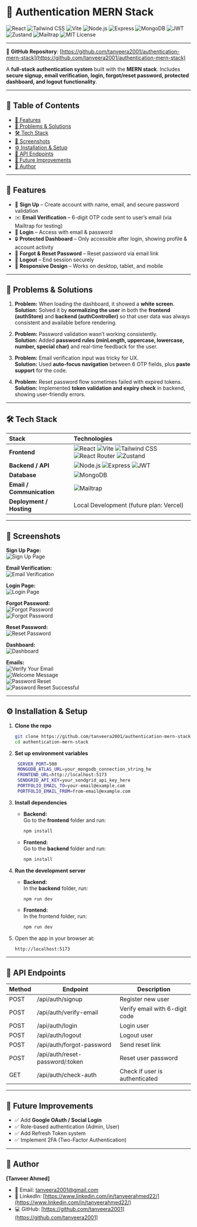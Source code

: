 # 🔐 Authentication MERN Stack

![React](https://img.shields.io/badge/React-61DAFB?style=for-the-badge&logo=react&logoColor=white)
![Tailwind CSS](https://img.shields.io/badge/Tailwind_CSS-06B6D4?style=for-the-badge&logo=tailwind-css&logoColor=white)
![Vite](https://img.shields.io/badge/Vite-646CFF?style=for-the-badge&logo=vite&logoColor=white)
![Node.js](https://img.shields.io/badge/Node.js-339933?style=for-the-badge&logo=node.js&logoColor=white)
![Express](https://img.shields.io/badge/Express-000000?style=for-the-badge&logo=express&logoColor=white)
![MongoDB](https://img.shields.io/badge/MongoDB-47A248?style=for-the-badge&logo=mongodb&logoColor=white)
![JWT](https://img.shields.io/badge/JWT-000000?style=for-the-badge&logo=jsonwebtokens&logoColor=white)
![Zustand](https://img.shields.io/badge/Zustand-4433FF?style=for-the-badge&logo=zustand&logoColor=white)
![Mailtrap](https://img.shields.io/badge/Mailtrap-009688?style=for-the-badge&logo=mailtrap&logoColor=white)
![MIT License](https://img.shields.io/badge/License-MIT-green?style=for-the-badge)

---

📂 **GitHub Repository**: [https://github.com/tanveera2001/authentication-mern-stack](https://github.com/tanveera2001/authentication-mern-stack)

A **full-stack authentication system** built with the **MERN stack**. Includes **secure signup, email verification, login, forgot/reset password, protected dashboard, and logout functionality**.  

---

## 📑 Table of Contents

- [🚀 Features](#-features)
- [📝 Problems & Solutions](#-problems--solutions)
- [🛠 Tech Stack](#-tech-stack)
- [📸 Screenshots](#-screenshots)
- [⚙️ Installation & Setup](#-installation--setup)
- [📡 API Endpoints](#-api-endpoints)
- [📌 Future Improvements](#-future-improvements)
- [👤 Author](#-author)

---

## 🚀 Features  

- 👤 **Sign Up** – Create account with name, email, and secure password validation  
- ✉️ **Email Verification** – 6-digit OTP code sent to user’s email (via Mailtrap for testing)  
- 🔑 **Login** – Access with email & password  
- 🔒 **Protected Dashboard** – Only accessible after login, showing profile & account activity  
- 🔄 **Forgot & Reset Password** – Reset password via email link  
- 🚪 **Logout** – End session securely  
- 📱 **Responsive Design** – Works on desktop, tablet, and mobile  

---

## 📝 Problems & Solutions  

1. **Problem:** When loading the dashboard, it showed a **white screen**.  
   **Solution:** Solved it by **normalizing the user** in both the **frontend (authStore)** and **backend (authController)** so that user data was always consistent and available before rendering.  

2. **Problem:** Password validation wasn’t working consistently.  
   **Solution:** Added **password rules (minLength, uppercase, lowercase, number, special char)** and real-time feedback for the user.  

3. **Problem:** Email verification input was tricky for UX.  
   **Solution:** Used **auto-focus navigation** between 6 OTP fields, plus **paste support** for the code.  

4. **Problem:** Reset password flow sometimes failed with expired tokens.  
   **Solution:** Implemented **token validation and expiry check** in backend, showing user-friendly errors.  
---

## 🛠 Tech Stack  

| Stack | Technologies |
| :-- | :-- |
| **Frontend** | ![React](https://img.shields.io/badge/React-61DAFB?style=for-the-badge&logo=react&logoColor=black) ![Vite](https://img.shields.io/badge/Vite-646CFF?style=for-the-badge&logo=vite&logoColor=white) ![Tailwind CSS](https://img.shields.io/badge/Tailwind_CSS-06B6D4?style=for-the-badge&logo=tailwind-css&logoColor=white) ![React Router](https://img.shields.io/badge/React_Router-CA4245?style=for-the-badge&logo=react-router&logoColor=white) ![Zustand](https://img.shields.io/badge/Zustand-4433FF?style=for-the-badge&logo=zustand&logoColor=white) |
| **Backend / API** | ![Node.js](https://img.shields.io/badge/Node.js-339933?style=for-the-badge&logo=node.js&logoColor=white) ![Express](https://img.shields.io/badge/Express-000000?style=for-the-badge&logo=express&logoColor=white) ![JWT](https://img.shields.io/badge/JWT-000000?style=for-the-badge&logo=jsonwebtokens&logoColor=white) |
| **Database** | ![MongoDB](https://img.shields.io/badge/MongoDB-47A248?style=for-the-badge&logo=mongodb&logoColor=white) |
| **Email / Communication** | ![Mailtrap](https://img.shields.io/badge/Mailtrap-009688?style=for-the-badge&logo=mailtrap&logoColor=white) |
| **Deployment / Hosting** | Local Development (future plan: Vercel) |

---

## 📸 Screenshots  

**Sign Up Page:**  
![Sign Up Page](images-readme/auth-signup.png)  

**Email Verification:**  
![Email Verification](images-readme/auth-verify.png)  

**Login Page:**  
![Login Page](images-readme/auth-login.png)  

**Forgot Password:**  
![Forgot Password](images-readme/auth-forgot.png)  
![Forgot Password](images-readme/auth-forgot-2.png)

**Reset Password:**  
![Reset Password](images-readme/auth-reset.png)  

**Dashboard:**  
![Dashboard](images-readme/auth-dashboard.png)  

**Emails:**  
![Verify Your Email](images-readme/verify-your-email.png)  
![Welcome Message](images-readme/welcome-message.png)  
![Password Reset](images-readme/password-reset.png)  
![Password Reset Successful](images-readme/password-reset-successful.png)

---

## ⚙️ Installation & Setup

1. **Clone the repo**

    ```bash
    git clone https://github.com/tanveera2001/authentication-mern-stack.git
    cd authentication-mern-stack
    ```
2. **Set up environment variables**
   ```bash
    SERVER_PORT=500
    MONGODB_ATLAS_URL=your_mongodb_connection_string_he
    FRONTEND_URL=http://localhost:5173
    SENDGRID_API_KEY=your_sendgrid_api_key_here
    PORTFOLIO_EMAIL_TO=your-email@example.com
    PORTFOLIO_EMAIL_FROM=from-email@example.com
   ```

3. **Install dependencies**

   - **Backend:**  
     Go to the **frontend** folder and run:
     ```bash
     npm install
     ```
     
   - **Frontend:**  
     Go to the **backend** folder and run:
     ```bash
     npm install
     ```

4. **Run the development server**

   - **Backend:**  
    In the **backend** folder, run:
     ```bash
     npm run dev
     ```
     
   - **Frontend:**  
     In the frontend folder, run:
     ```bash
     npm run dev
     ```


5. Open the app in your browser at:

    ```
    http://localhost:5173
    ```

---


## 📡 API Endpoints  

| Method | Endpoint                  | Description |
| ------ | ------------------------- | ----------- |
| POST   | /api/auth/signup          | Register new user |
| POST   | /api/auth/verify-email    | Verify email with 6-digit code |
| POST   | /api/auth/login           | Login user |
| POST   | /api/auth/logout          | Logout user |
| POST   | /api/auth/forgot-password | Send reset link |
| POST   | /api/auth/reset-password/:token | Reset user password |
| GET    | /api/auth/check-auth      | Check if user is authenticated |

---

## 📌 Future Improvements  

- ✅ Add **Google OAuth / Social Login**  
- ✅ Role-based authentication (Admin, User)  
- ✅ Add Refresh Token system  
- ✅ Implement 2FA (Two-Factor Authentication)  

---

## 👤 Author  

**[Tanveer Ahmed]**

- 📧 Email: [tanveera2001@gmail.com](mailto:tanveera2001@gmail.com)  
- 💼 LinkedIn: [https://www.linkedin.com/in/tanveerahmed22/](https://www.linkedin.com/in/tanveerahmed22/)  
- 💻 GitHub: [https://github.com/tanveera2001](https://github.com/tanveera2001)  
